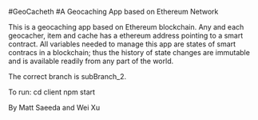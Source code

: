 #GeoCacheth
#A Geocaching App based on Ethereum Network

This is a geocaching app based on Ethereum blockchain. Any and each geocacher, item and cache has a ethereum address pointing to a smart contract. All variables needed to manage this app are states of smart contracs in a blockchain; thus the history of state changes  are immutable and is available readily from any part of the world.

The correct branch is subBranch_2.

To run: cd client
        npm start

By Matt Saeeda and Wei Xu